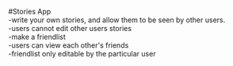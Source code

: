 #Stories App
<br/>-write your own stories, and allow them to be seen by other users.
<br/>-users cannot edit other users stories
<br/>-make a friendlist
<br/>-users can view each other's friends
<br/>-friendlist only editable by the particular user
